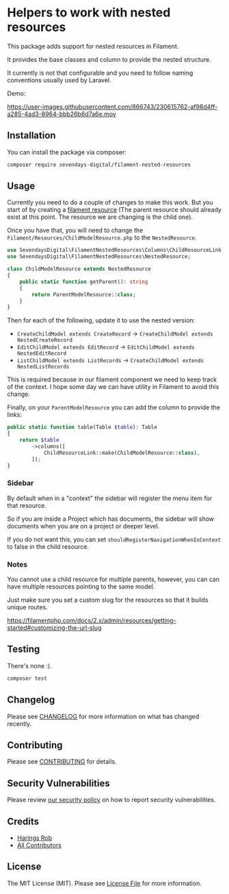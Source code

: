# Helpers to work with nested resources

This package adds support for nested resources in Filament.

It provides the base classes and column to provide the nested structure.

It currently is not that configurable and you need to follow naming conventions usually used by Laravel.

Demo:

https://user-images.githubusercontent.com/866743/230615762-af98d4ff-a285-4ad3-8964-bbb26b6d7a6e.mov

## Installation

You can install the package via composer:

```bash
composer require sevendays-digital/filament-nested-resources
```

## Usage

Currently you need to do a couple of changes to make this work. But you start of by creating a 
[filament resource](https://filamentphp.com/docs/2.x/admin/resources/getting-started#creating-a-resource)
(The parent resource should already exist at this point. The resource we are changing is the child one).

Once you have that, you will need to change the `Filament/Resources/ChildModelResource.php` to the `NestedResource`.

```php
use SevendaysDigital\FilamentNestedResources\Columns\ChildResourceLink;
use SevendaysDigital\FilamentNestedResources\NestedResource;

class ChildModelResource extends NestedResource
{
    public static function getParent(): string
    {
        return ParentModelResource::class;
    }
}
```

Then for each of the following, update it to use the nested version:
- `CreateChildModel extends CreateRecord` -> `CreateChildModel extends NestedCreateRecord`
- `EditChildModel extends EditRecord` -> `EditChildModel extends NestedEditRecord`
- `ListChildModel extends ListRecords` -> `CreateChildModel extends NestedListRecords`

This is required because in our filament component we need to keep track of the context. I hope some day we can have
utility in Filament to avoid this change.

Finally, on your `ParentModelResource` you can add the column to provide the links:

```php
public static function table(Table $table): Table
{
    return $table
        ->columns([
            ChildResourceLink::make(ChildModelResource::class),
        ]);
}
```

### Sidebar

By default when in a "context" the sidebar will register the menu item for that resource.

So if you are inside a Project which has documents, the sidebar will show documents when you are on a project or deeper
level.

If you do not want this, you can set `shouldRegisterNavigationWhenInContext` to false in the child resource.

### Notes

You cannot use a child resource for multiple parents, however, you can can have multiple resources pointing to the same
model.

Just make sure you set a custom slug for the resources so that it builds unique routes.

https://filamentphp.com/docs/2.x/admin/resources/getting-started#customizing-the-url-slug

## Testing

There's none :).

```bash
composer test
```

## Changelog

Please see [CHANGELOG](CHANGELOG.md) for more information on what has changed recently.

## Contributing

Please see [CONTRIBUTING](.github/CONTRIBUTING.md) for details.

## Security Vulnerabilities

Please review [our security policy](../../security/policy) on how to report security vulnerabilities.

## Credits

- [Harings Rob](https://github.com/Sevendays-Digital)
- [All Contributors](../../contributors)

## License

The MIT License (MIT). Please see [License File](LICENSE.md) for more information.
